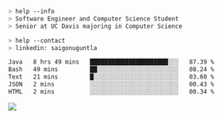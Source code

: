 ```bash
> help --info
> Software Engineer and Computer Science Student
> Senior at UC Davis majoring in Computer Science
```

```bash
> help --contact
> linkedin: saigonuguntla
```

<!--START_SECTION:waka-->

```txt
Java   8 hrs 49 mins   ██████████████████████░░░   87.39 %
Bash   49 mins         ██░░░░░░░░░░░░░░░░░░░░░░░   08.24 %
Text   21 mins         █░░░░░░░░░░░░░░░░░░░░░░░░   03.60 %
JSON   2 mins          ░░░░░░░░░░░░░░░░░░░░░░░░░   00.43 %
HTML   2 mins          ░░░░░░░░░░░░░░░░░░░░░░░░░   00.34 %
```

<!--END_SECTION:waka-->

![](https://komarev.com/ghpvc/?username=saigonu&color=6A8AFF)
